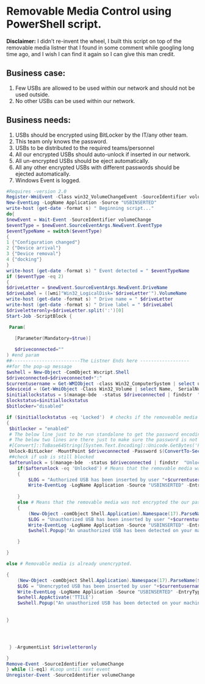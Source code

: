# Removable Media Control using PowerShell script.

__Disclaimer:__ I didn’t re-invent the wheel, I built this script on top of the removable media listner that I found in some comment while googling long time ago, and I wish I can find it again so I can give this man credit.

## Business case:

1. Few USBs are allowed to be used within our network and should not be used outside.   
2. No other USBs can be used within our network.     

## Business needs:

1.	USBs should be encrypted using BitLocker by the IT/any other team.    
2.	This team only knows the password.    
3.	USBs to be distributed to the required teams/personnel   
4.	All our encrypted USBs should auto-unlock if inserted in our network.   
5.	All un-encrypted USBs should be eject automatically.   
6.	All any other encrypted USBs with different passwords should be ejected automatically.    
7.  Windows Event is logged.    

```powershell
#Requires -version 2.0
Register-WmiEvent -Class win32_VolumeChangeEvent -SourceIdentifier volumeChange
New-EventLog -LogName Application -Source "USBINSERTED"
write-host (get-date -format s) " Beginning script..."
do{
$newEvent = Wait-Event -SourceIdentifier volumeChange
$eventType = $newEvent.SourceEventArgs.NewEvent.EventType
$eventTypeName = switch($eventType)
{
1 {"Configuration changed"}
2 {"Device arrival"}
3 {"Device removal"}
4 {"docking"}
}
write-host (get-date -format s) " Event detected = " $eventTypeName
if ($eventType -eq 2)
{
$driveLetter = $newEvent.SourceEventArgs.NewEvent.DriveName
$driveLabel = ([wmi]"Win32_LogicalDisk='$driveLetter'").VolumeName
write-host (get-date -format s) " Drive name = " $driveLetter
write-host (get-date -format s) " Drive label = " $driveLabel
$driveletteronly=$driveLetter.split(':')[0]
Start-Job -ScriptBlock { 

 Param(

   [Parameter(Mandatory=$true)]
   
   $driveconnected=""
) #end param
##-------------------------The Listner Ends here ------------------
##for the pop-up message 
$wshell = New-Object -ComObject Wscript.Shell
$driveconnected=$driveconnected+":"
$currentusername = Get-WMIObject -class Win32_ComputerSystem | select username | findstr "\"
$deviceid = (Get-WmiObject -Class Win32_Volume | select Name,  SerialNumber | findstr $driveconnected).Split('')[-1]
$initiallockstatus = $(manage-bde  -status $driveconnected | findstr  "Lock"  | findstr "Status").split(':')[1].replace(' ' , '')
$lockstatus=$initiallockstatus
$bitlocker="disabled"

if ($initiallockstatus -eq 'Locked')  # checks if the removeable media is encrypted
{
 $bitlocker = "enabled"
 # The below line just to be run standalone to get the password encoding, this shouldn't be a part of the script,
 # The below two lines are there just to make sure the password is not clear text in the code. You can change the approach with the you way you like.
 #[Convert]::ToBase64String([System.Text.Encoding]::Unicode.GetBytes('Password00')) --> to generate encoded value (UABhAHMAcwB3AG8AcgBkADAAMAA=) mentioned below
 Unlock-BitLocker -MountPoint $driveconnected -Password $(ConvertTo-SecureString $([System.Text.Encoding]::Unicode.GetString([System.Convert]::FromBase64String('UABhAHMAcwB3AG8AcgBkADAAMAA='))) -AsPlainText -Force) #tries to decrypt the removeable media with our password
 ##check if usb is still blocked
 $afterunlock = $(manage-bde  -status $driveconnected | findstr  "Unlocked"  | findstr "Status").split(':')[1].replace(' ' , '')
	if($afterunlock -eq 'Unlocked') # Means that the removable media was encrypted the our passord
	{
		$LOG = "Authorized USB has been inserted by user "+$currentusername+" and deviceID "+$deviceid+" access granted"
		Write-EventLog -LogName Application -Source "USBINSERTED" -EntryType Information -EventID 3333  -Message $LOG
		
	}
	else # Means that the removable media was not encrypted the our passord
	{
		(New-Object -comObject Shell.Application).Namespace(17).ParseName($driveconnected).InvokeVerb("Eject")
		$LOG = "Unauthorized USB has been inserted by user "+$currentusername+" and deviceID "+$deviceid+" access denied"
		Write-EventLog -LogName Application -Source "USBINSERTED" -EntryType Information -EventID 3334  -Message $LOG
		$wshell.Popup("An unauthorized USB has been detected on your machine and it has been disabled. Please contact your IT in case you need to use it",0,"UNAUTHORIZED USB detected",0)

	}

}

else # Removable media is already unencrypted.

{
	(New-Object -comObject Shell.Application).Namespace(17).ParseName($driveconnected).InvokeVerb("Eject")
	$LOG = "Unencrypted USB has been inserted by user "+$currentusername+" and deviceID "+$deviceid+" access denied"
	Write-EventLog -LogName Application -Source "USBINSERTED" -EntryType Information -EventID 3335  -Message $LOG
	$wshell.AppActivate('TTILE')
	$wshell.Popup("An unauthorized USB has been detected on your machine (unencrypted) and it has been disabled. Please contact your IT in case you need to use it",0,"Unencrypted USB detected",0)
	
	
}




 } -ArgumentList $driveletteronly

}
Remove-Event -SourceIdentifier volumeChange
} while (1-eq1) #Loop until next event
Unregister-Event -SourceIdentifier volumeChange
```


